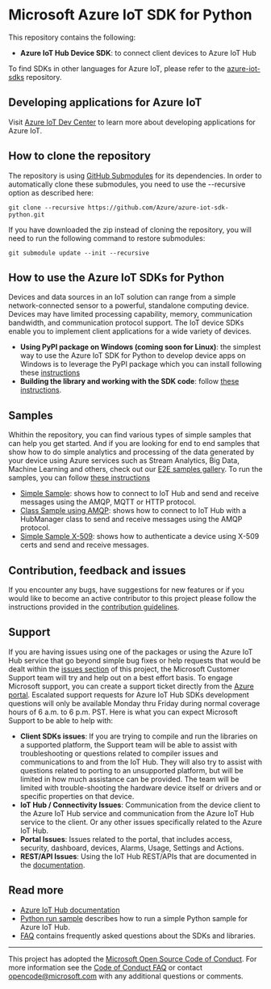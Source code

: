 # Microsoft Azure IoT SDK for Python

This repository contains the following:

* **Azure IoT Hub Device SDK**: to connect client devices to Azure IoT Hub

To find SDKs in other languages for Azure IoT, please refer to the [azure-iot-sdks][azure-iot-sdks] repository.

## Developing applications for Azure IoT

Visit [Azure IoT Dev Center][iot-dev-center] to learn more about developing applications for Azure IoT.

## How to clone the repository

The repository is using [GitHub Submodules](https://git-scm.com/book/en/v2/Git-Tools-Submodules) for its dependencies. In order to automatically clone these submodules, you need to use the --recursive option as described here:

```
git clone --recursive https://github.com/Azure/azure-iot-sdk-python.git 
```

If you have downloaded the zip instead of cloning the repository, you will need to run the following command to restore submodules:
```
git submodule update --init --recursive
```

## How to use the Azure IoT SDKs for Python
Devices and data sources in an IoT solution can range from a simple network-connected sensor to a powerful, standalone computing device. Devices may have limited processing capability, memory, communication bandwidth, and communication protocol support. The IoT device SDKs enable you to implement client applications for a wide variety of devices.

* **Using PyPI package on Windows (coming soon for Linux)**: the simplest way to use the Azure IoT SDK for Python to develop device apps on Windows is to leverage the PyPI package which you can install following these [instructions][PyPI-install-instructions]
* **Building the library and working with the SDK code**: follow [these instructions][devbox-setup].


## Samples

Whithin the repository, you can find various types of simple samples that can help you get started.
And if you are looking for end to end samples that show how to do simple analytics and processing of the data generated by your device using Azure services such as Stream Analytics, Big Data, Machine Learning and others, check out our [E2E samples gallery](http://aka.ms/azureiotsamples).
To run the samples, you can follow [these instructions][run-samples]

* [Simple Sample](device/samples/iothub_client_sample.py): shows how to connect to IoT Hub and send and receive messages using the AMQP, MQTT or HTTP protocol.
* [Class Sample using AMQP](device/samples/iothub_client_sample_class.py): shows how to connect to IoT Hub with a HubManager class to send and receive messages using the AMQP protocol.
* [Simple Sample X-509](device/samples/iothub_client_sample_x509.py):  shows how to authenticate a device using X-509 certs and send and receive messages.

## Contribution, feedback and issues

If you encounter any bugs, have suggestions for new features or if you would like to become an active contributor to this project please follow the instructions provided in the [contribution guidelines](CONTRIBUTING.md).

## Support

If you are having issues using one of the packages or using the Azure IoT Hub service that go beyond simple bug fixes or help requests that would be dealt within the [issues section](https://github.com/Azure/azure-iot-sdks/issues) of this project, the Microsoft Customer Support team will try and help out on a best effort basis.
To engage Microsoft support, you can create a support ticket directly from the [Azure portal](https://ms.portal.azure.com/#blade/Microsoft_Azure_Support/HelpAndSupportBlade).
Escalated support requests for Azure IoT Hub SDKs development questions will only be available Monday thru Friday during normal coverage hours of 6 a.m. to 6 p.m. PST.
Here is what you can expect Microsoft Support to be able to help with:
* **Client SDKs issues**: If you are trying to compile and run the libraries on a supported platform, the Support team will be able to assist with troubleshooting or questions related to compiler issues and communications to and from the IoT Hub.  They will also try to assist with questions related to porting to an unsupported platform, but will be limited in how much assistance can be provided.  The team will be limited with trouble-shooting the hardware device itself or drivers and or specific properties on that device. 
* **IoT Hub / Connectivity Issues**: Communication from the device client to the Azure IoT Hub service and communication from the Azure IoT Hub service to the client.  Or any other issues specifically related to the Azure IoT Hub.
* **Portal Issues**: Issues related to the portal, that includes access, security, dashboard, devices, Alarms, Usage, Settings and Actions.
* **REST/API Issues**: Using the IoT Hub REST/APIs that are documented in the [documentation]( https://msdn.microsoft.com/library/mt548492.aspx).

## Read more

* [Azure IoT Hub documentation][iot-hub-documentation]
* [Python run sample][run-samples] describes how to run a simple Python sample for Azure IoT Hub.
* [FAQ](doc/faq.md) contains frequently asked questions about the SDKs and libraries.

---
This project has adopted the [Microsoft Open Source Code of Conduct](https://opensource.microsoft.com/codeofconduct/). For more information see the [Code of Conduct FAQ](https://opensource.microsoft.com/codeofconduct/faq/) or contact [opencode@microsoft.com](mailto:opencode@microsoft.com) with any additional questions or comments.

[iot-dev-center]: http://azure.com/iotdev
[iot-hub-documentation]: https://docs.microsoft.com/en-us/azure/iot-hub/
[azure-iot-sdks]: http://github.com/azure/azure-iot-sdks
[PyPI-install-instructions]: doc/python-devbox-setup.md#windows-wheels
[devbox-setup]: doc/python-devbox-setup.md
[run-samples]: doc/python-run-sample.md
